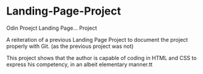 # Landing-Page-Project
Odin Proejct Landing Page... Project

A reiteration of a previous Landing Page Project to document the project properly with Git.
(as the previous project was not)

This project shows that the author is capable of coding in HTML and CSS to express his competency, in an albeit elementary manner.tt